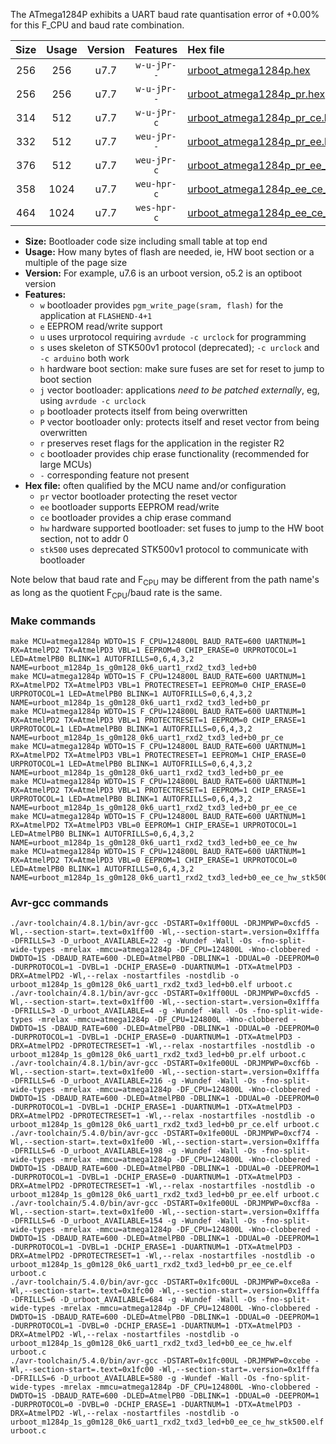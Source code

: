 The ATmega1284P exhibits a UART baud rate quantisation error of +0.00% for this F_CPU and baud rate combination.

|Size|Usage|Version|Features|Hex file|
|:-:|:-:|:-:|:-:|:--|
|256|256|u7.7|`w-u-jPr--`|[urboot_atmega1284p.hex](https://raw.githubusercontent.com/stefanrueger/urboot.hex/main/cores/mightycore/atmega1284p/watchdog_1_s/internal_oscillator/124800_hz/600_baud/uart1_rxd2_txd3/led%2Bb0/urboot_atmega1284p.hex)|
|256|256|u7.7|`w-u-jPr--`|[urboot_atmega1284p_pr.hex](https://raw.githubusercontent.com/stefanrueger/urboot.hex/main/cores/mightycore/atmega1284p/watchdog_1_s/internal_oscillator/124800_hz/600_baud/uart1_rxd2_txd3/led%2Bb0/urboot_atmega1284p_pr.hex)|
|314|512|u7.7|`w-u-jPr-c`|[urboot_atmega1284p_pr_ce.hex](https://raw.githubusercontent.com/stefanrueger/urboot.hex/main/cores/mightycore/atmega1284p/watchdog_1_s/internal_oscillator/124800_hz/600_baud/uart1_rxd2_txd3/led%2Bb0/urboot_atmega1284p_pr_ce.hex)|
|332|512|u7.7|`weu-jPr--`|[urboot_atmega1284p_pr_ee.hex](https://raw.githubusercontent.com/stefanrueger/urboot.hex/main/cores/mightycore/atmega1284p/watchdog_1_s/internal_oscillator/124800_hz/600_baud/uart1_rxd2_txd3/led%2Bb0/urboot_atmega1284p_pr_ee.hex)|
|376|512|u7.7|`weu-jPr-c`|[urboot_atmega1284p_pr_ee_ce.hex](https://raw.githubusercontent.com/stefanrueger/urboot.hex/main/cores/mightycore/atmega1284p/watchdog_1_s/internal_oscillator/124800_hz/600_baud/uart1_rxd2_txd3/led%2Bb0/urboot_atmega1284p_pr_ee_ce.hex)|
|358|1024|u7.7|`weu-hpr-c`|[urboot_atmega1284p_ee_ce_hw.hex](https://raw.githubusercontent.com/stefanrueger/urboot.hex/main/cores/mightycore/atmega1284p/watchdog_1_s/internal_oscillator/124800_hz/600_baud/uart1_rxd2_txd3/led%2Bb0/urboot_atmega1284p_ee_ce_hw.hex)|
|464|1024|u7.7|`wes-hpr-c`|[urboot_atmega1284p_ee_ce_hw_stk500.hex](https://raw.githubusercontent.com/stefanrueger/urboot.hex/main/cores/mightycore/atmega1284p/watchdog_1_s/internal_oscillator/124800_hz/600_baud/uart1_rxd2_txd3/led%2Bb0/urboot_atmega1284p_ee_ce_hw_stk500.hex)|

- **Size:** Bootloader code size including small table at top end
- **Usage:** How many bytes of flash are needed, ie, HW boot section or a multiple of the page size
- **Version:** For example, u7.6 is an urboot version, o5.2 is an optiboot version
- **Features:**
  + `w` bootloader provides `pgm_write_page(sram, flash)` for the application at `FLASHEND-4+1`
  + `e` EEPROM read/write support
  + `u` uses urprotocol requiring `avrdude -c urclock` for programming
  + `s` uses skeleton of STK500v1 protocol (deprecated); `-c urclock` and `-c arduino` both work
  + `h` hardware boot section: make sure fuses are set for reset to jump to boot section
  + `j` vector bootloader: applications *need to be patched externally*, eg, using `avrdude -c urclock`
  + `p` bootloader protects itself from being overwritten
  + `P` vector bootloader only: protects itself and reset vector from being overwritten
  + `r` preserves reset flags for the application in the register R2
  + `c` bootloader provides chip erase functionality (recommended for large MCUs)
  + `-` corresponding feature not present
- **Hex file:** often qualified by the MCU name and/or configuration
  + `pr` vector bootloader protecting the reset vector
  + `ee` bootloader supports EEPROM read/write
  + `ce` bootloader provides a chip erase command
  + `hw` hardware supported bootloader: set fuses to jump to the HW boot section, not to addr 0
  + `stk500` uses deprecated STK500v1 protocol to communicate with bootloader


Note below that baud rate and F<sub>CPU</sub> may be different from the path name's as long as the quotient F<sub>CPU</sub>/baud rate is the same.

### Make commands
```
make MCU=atmega1284p WDTO=1S F_CPU=124800L BAUD_RATE=600 UARTNUM=1 RX=AtmelPD2 TX=AtmelPD3 VBL=1 EEPROM=0 CHIP_ERASE=0 URPROTOCOL=1 LED=AtmelPB0 BLINK=1 AUTOFRILLS=0,6,4,3,2 NAME=urboot_m1284p_1s_g0m128_0k6_uart1_rxd2_txd3_led+b0
make MCU=atmega1284p WDTO=1S F_CPU=124800L BAUD_RATE=600 UARTNUM=1 RX=AtmelPD2 TX=AtmelPD3 VBL=1 PROTECTRESET=1 EEPROM=0 CHIP_ERASE=0 URPROTOCOL=1 LED=AtmelPB0 BLINK=1 AUTOFRILLS=0,6,4,3,2 NAME=urboot_m1284p_1s_g0m128_0k6_uart1_rxd2_txd3_led+b0_pr
make MCU=atmega1284p WDTO=1S F_CPU=124800L BAUD_RATE=600 UARTNUM=1 RX=AtmelPD2 TX=AtmelPD3 VBL=1 PROTECTRESET=1 EEPROM=0 CHIP_ERASE=1 URPROTOCOL=1 LED=AtmelPB0 BLINK=1 AUTOFRILLS=0,6,4,3,2 NAME=urboot_m1284p_1s_g0m128_0k6_uart1_rxd2_txd3_led+b0_pr_ce
make MCU=atmega1284p WDTO=1S F_CPU=124800L BAUD_RATE=600 UARTNUM=1 RX=AtmelPD2 TX=AtmelPD3 VBL=1 PROTECTRESET=1 EEPROM=1 CHIP_ERASE=0 URPROTOCOL=1 LED=AtmelPB0 BLINK=1 AUTOFRILLS=0,6,4,3,2 NAME=urboot_m1284p_1s_g0m128_0k6_uart1_rxd2_txd3_led+b0_pr_ee
make MCU=atmega1284p WDTO=1S F_CPU=124800L BAUD_RATE=600 UARTNUM=1 RX=AtmelPD2 TX=AtmelPD3 VBL=1 PROTECTRESET=1 EEPROM=1 CHIP_ERASE=1 URPROTOCOL=1 LED=AtmelPB0 BLINK=1 AUTOFRILLS=0,6,4,3,2 NAME=urboot_m1284p_1s_g0m128_0k6_uart1_rxd2_txd3_led+b0_pr_ee_ce
make MCU=atmega1284p WDTO=1S F_CPU=124800L BAUD_RATE=600 UARTNUM=1 RX=AtmelPD2 TX=AtmelPD3 VBL=0 EEPROM=1 CHIP_ERASE=1 URPROTOCOL=1 LED=AtmelPB0 BLINK=1 AUTOFRILLS=0,6,4,3,2 NAME=urboot_m1284p_1s_g0m128_0k6_uart1_rxd2_txd3_led+b0_ee_ce_hw
make MCU=atmega1284p WDTO=1S F_CPU=124800L BAUD_RATE=600 UARTNUM=1 RX=AtmelPD2 TX=AtmelPD3 VBL=0 EEPROM=1 CHIP_ERASE=1 URPROTOCOL=0 LED=AtmelPB0 BLINK=1 AUTOFRILLS=0,6,4,3,2 NAME=urboot_m1284p_1s_g0m128_0k6_uart1_rxd2_txd3_led+b0_ee_ce_hw_stk500
```

### Avr-gcc commands
```
./avr-toolchain/4.8.1/bin/avr-gcc -DSTART=0x1ff00UL -DRJMPWP=0xcfd5 -Wl,--section-start=.text=0x1ff00 -Wl,--section-start=.version=0x1fffa -DFRILLS=3 -D_urboot_AVAILABLE=22 -g -Wundef -Wall -Os -fno-split-wide-types -mrelax -mmcu=atmega1284p -DF_CPU=124800L -Wno-clobbered -DWDTO=1S -DBAUD_RATE=600 -DLED=AtmelPB0 -DBLINK=1 -DDUAL=0 -DEEPROM=0 -DURPROTOCOL=1 -DVBL=1 -DCHIP_ERASE=0 -DUARTNUM=1 -DTX=AtmelPD3 -DRX=AtmelPD2 -Wl,--relax -nostartfiles -nostdlib -o urboot_m1284p_1s_g0m128_0k6_uart1_rxd2_txd3_led+b0.elf urboot.c
./avr-toolchain/4.8.1/bin/avr-gcc -DSTART=0x1ff00UL -DRJMPWP=0xcfd5 -Wl,--section-start=.text=0x1ff00 -Wl,--section-start=.version=0x1fffa -DFRILLS=3 -D_urboot_AVAILABLE=4 -g -Wundef -Wall -Os -fno-split-wide-types -mrelax -mmcu=atmega1284p -DF_CPU=124800L -Wno-clobbered -DWDTO=1S -DBAUD_RATE=600 -DLED=AtmelPB0 -DBLINK=1 -DDUAL=0 -DEEPROM=0 -DURPROTOCOL=1 -DVBL=1 -DCHIP_ERASE=0 -DUARTNUM=1 -DTX=AtmelPD3 -DRX=AtmelPD2 -DPROTECTRESET=1 -Wl,--relax -nostartfiles -nostdlib -o urboot_m1284p_1s_g0m128_0k6_uart1_rxd2_txd3_led+b0_pr.elf urboot.c
./avr-toolchain/4.8.1/bin/avr-gcc -DSTART=0x1fe00UL -DRJMPWP=0xcf6b -Wl,--section-start=.text=0x1fe00 -Wl,--section-start=.version=0x1fffa -DFRILLS=6 -D_urboot_AVAILABLE=216 -g -Wundef -Wall -Os -fno-split-wide-types -mrelax -mmcu=atmega1284p -DF_CPU=124800L -Wno-clobbered -DWDTO=1S -DBAUD_RATE=600 -DLED=AtmelPB0 -DBLINK=1 -DDUAL=0 -DEEPROM=0 -DURPROTOCOL=1 -DVBL=1 -DCHIP_ERASE=1 -DUARTNUM=1 -DTX=AtmelPD3 -DRX=AtmelPD2 -DPROTECTRESET=1 -Wl,--relax -nostartfiles -nostdlib -o urboot_m1284p_1s_g0m128_0k6_uart1_rxd2_txd3_led+b0_pr_ce.elf urboot.c
./avr-toolchain/5.4.0/bin/avr-gcc -DSTART=0x1fe00UL -DRJMPWP=0xcf74 -Wl,--section-start=.text=0x1fe00 -Wl,--section-start=.version=0x1fffa -DFRILLS=6 -D_urboot_AVAILABLE=198 -g -Wundef -Wall -Os -fno-split-wide-types -mrelax -mmcu=atmega1284p -DF_CPU=124800L -Wno-clobbered -DWDTO=1S -DBAUD_RATE=600 -DLED=AtmelPB0 -DBLINK=1 -DDUAL=0 -DEEPROM=1 -DURPROTOCOL=1 -DVBL=1 -DCHIP_ERASE=0 -DUARTNUM=1 -DTX=AtmelPD3 -DRX=AtmelPD2 -DPROTECTRESET=1 -Wl,--relax -nostartfiles -nostdlib -o urboot_m1284p_1s_g0m128_0k6_uart1_rxd2_txd3_led+b0_pr_ee.elf urboot.c
./avr-toolchain/5.4.0/bin/avr-gcc -DSTART=0x1fe00UL -DRJMPWP=0xcf8a -Wl,--section-start=.text=0x1fe00 -Wl,--section-start=.version=0x1fffa -DFRILLS=6 -D_urboot_AVAILABLE=154 -g -Wundef -Wall -Os -fno-split-wide-types -mrelax -mmcu=atmega1284p -DF_CPU=124800L -Wno-clobbered -DWDTO=1S -DBAUD_RATE=600 -DLED=AtmelPB0 -DBLINK=1 -DDUAL=0 -DEEPROM=1 -DURPROTOCOL=1 -DVBL=1 -DCHIP_ERASE=1 -DUARTNUM=1 -DTX=AtmelPD3 -DRX=AtmelPD2 -DPROTECTRESET=1 -Wl,--relax -nostartfiles -nostdlib -o urboot_m1284p_1s_g0m128_0k6_uart1_rxd2_txd3_led+b0_pr_ee_ce.elf urboot.c
./avr-toolchain/5.4.0/bin/avr-gcc -DSTART=0x1fc00UL -DRJMPWP=0xce8a -Wl,--section-start=.text=0x1fc00 -Wl,--section-start=.version=0x1fffa -DFRILLS=6 -D_urboot_AVAILABLE=684 -g -Wundef -Wall -Os -fno-split-wide-types -mrelax -mmcu=atmega1284p -DF_CPU=124800L -Wno-clobbered -DWDTO=1S -DBAUD_RATE=600 -DLED=AtmelPB0 -DBLINK=1 -DDUAL=0 -DEEPROM=1 -DURPROTOCOL=1 -DVBL=0 -DCHIP_ERASE=1 -DUARTNUM=1 -DTX=AtmelPD3 -DRX=AtmelPD2 -Wl,--relax -nostartfiles -nostdlib -o urboot_m1284p_1s_g0m128_0k6_uart1_rxd2_txd3_led+b0_ee_ce_hw.elf urboot.c
./avr-toolchain/5.4.0/bin/avr-gcc -DSTART=0x1fc00UL -DRJMPWP=0xcebe -Wl,--section-start=.text=0x1fc00 -Wl,--section-start=.version=0x1fffa -DFRILLS=6 -D_urboot_AVAILABLE=580 -g -Wundef -Wall -Os -fno-split-wide-types -mrelax -mmcu=atmega1284p -DF_CPU=124800L -Wno-clobbered -DWDTO=1S -DBAUD_RATE=600 -DLED=AtmelPB0 -DBLINK=1 -DDUAL=0 -DEEPROM=1 -DURPROTOCOL=0 -DVBL=0 -DCHIP_ERASE=1 -DUARTNUM=1 -DTX=AtmelPD3 -DRX=AtmelPD2 -Wl,--relax -nostartfiles -nostdlib -o urboot_m1284p_1s_g0m128_0k6_uart1_rxd2_txd3_led+b0_ee_ce_hw_stk500.elf urboot.c
```

